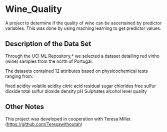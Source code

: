 # Wine_Quality
A project to determine if the quality of wine can be ascertained by predictor variables. This was done by using maching learning to get predictor values.

## Description of the Data Set
Through the UCI ML Repository,* we selected a dataset detailing red vinho (wine) samples from the north of Portugal.

The datasets contained 12 attributes based on physicochemical tests ranging from:

fixed acidity volatile acidity citric acid residual sugar chlorides free sulfur dioxide total sulfur dioxide density pH Sulphates alcohol level quality

## Other Notes
This project was developed in cooperation with Teresa Miller.(https://github.com/Teresawithoutah)

